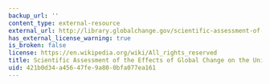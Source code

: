```yaml
---
backup_url: ''
content_type: external-resource
external_url: http://library.globalchange.gov/scientific-assessment-of-the-effects-of-global-change-on-the-united-states
has_external_license_warning: true
is_broken: false
license: https://en.wikipedia.org/wiki/All_rights_reserved
title: Scientific Assessment of the Effects of Global Change on the United States
uid: 421b0d34-a456-47fe-9a80-0bfa077ea161
---
```

